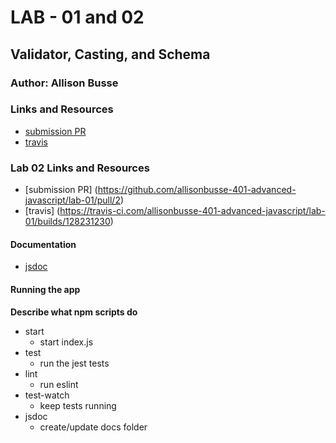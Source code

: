 # LAB - 01 and 02

## Validator, Casting, and Schema

### Author: Allison Busse

### Links and Resources
* [submission PR](https://github.com/allisonbusse-401-advanced-javascript/lab-01/pull/1)
* [travis](https://travis-ci.com/allisonbusse-401-advanced-javascript/lab-01)

### Lab 02 Links and Resources
* [submission PR] (https://github.com/allisonbusse-401-advanced-javascript/lab-01/pull/2)
* [travis] (https://travis-ci.com/allisonbusse-401-advanced-javascript/lab-01/builds/128231230)


#### Documentation
* [jsdoc](https://allisonbusse-401-advanced-javascript.github.io/lab-01/)


#### Running the app

**Describe what npm scripts do**
* start
    * start index.js
* test
    * run the jest tests
* lint
    * run eslint
* test-watch
    * keep tests running
* jsdoc
    * create/update docs folder
  
